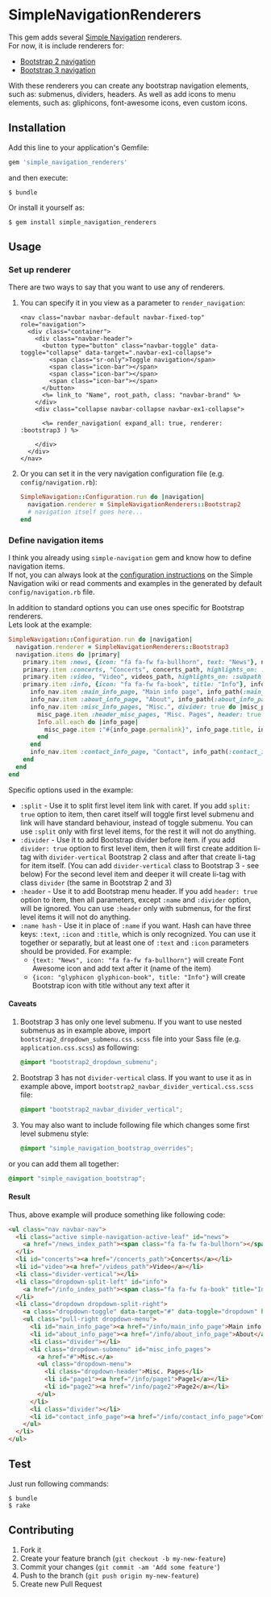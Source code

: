 # SimpleNavigationRenderers

This gem adds several [Simple Navigation](https://github.com/andi/simple-navigation) renderers.  
For now, it is include renderers for:
* [Bootstrap 2 navigation](http://getbootstrap.com/components/#navbar)
* [Bootstrap 3 navigation](http://getbootstrap.com/2.3.2/components.html#navbar)

With these renderers you can create any bootstrap navigation elements, such as: submenus, dividers, headers. As well as add icons to menu elements, such as: gliphicons, font-awesome icons, even custom icons.

## Installation

Add this line to your application's Gemfile:

```ruby
gem 'simple_navigation_renderers'
```

and then execute:

```console
$ bundle
```

Or install it yourself as:

```console
$ gem install simple_navigation_renderers
```


## Usage

### Set up renderer

There are two ways to say that you want to use any of renderers.

1. You can specify it in you view as a parameter to `render_navigation`:

    ```erb
    <nav class="navbar navbar-default navbar-fixed-top" role="navigation">
      <div class="container">
        <div class="navbar-header">
          <button type="button" class="navbar-toggle" data-toggle="collapse" data-target=".navbar-ex1-collapse">
            <span class="sr-only">Toggle navigation</span>
            <span class="icon-bar"></span>
            <span class="icon-bar"></span>
            <span class="icon-bar"></span>
          </button>
          <%= link_to "Name", root_path, class: "navbar-brand" %>
        </div>
        <div class="collapse navbar-collapse navbar-ex1-collapse">

          <%= render_navigation( expand_all: true, renderer: :bootstrap3 ) %>

        </div>
      </div>
    </nav>
    ```

2. Or you can set it in the very navigation configuration file (e.g. `config/navigation.rb`):

    ```ruby
    SimpleNavigation::Configuration.run do |navigation|
      navigation.renderer = SimpleNavigationRenderers::Bootstrap2
      # navigation itself goes here...
    end
    ```

### Define navigation items

I think you already using `simple-navigation` gem and know how to define navigation items.  
If not, you can always look at the [configuration instructions](https://github.com/andi/simple-navigation/wiki/Configuration) on the Simple Navigation wiki or read comments and examples in the generated by default `config/navigation.rb` file.

In addition to standard options you can use ones specific for Bootstrap renderers.  
Lets look at the example:

```ruby
SimpleNavigation::Configuration.run do |navigation|
  navigation.renderer = SimpleNavigationRenderers::Bootstrap3
  navigation.items do |primary|
    primary.item :news, {icon: "fa fa-fw fa-bullhorn", text: "News"}, news_index_path, highlights_on: :subpath
    primary.item :concerts, "Concerts", concerts_path, highlights_on: :subpath
    primary.item :video, "Video", videos_path, highlights_on: :subpath
    primary.item :info, {icon: "fa fa-fw fa-book", title: "Info"}, info_index_path, divider: true, split: true, highlights_on: :subpath do |info_nav|
      info_nav.item :main_info_page, "Main info page", info_path(:main_info_page)
      info_nav.item :about_info_page, "About", info_path(:about_info_page)
      info_nav.item :misc_info_pages, "Misc.", divider: true do |misc_page|
        misc_page.item :header_misc_pages, "Misc. Pages", header: true
        Info.all.each do |info_page|
          misc_page.item :"#{info_page.permalink}", info_page.title, info_path(info_page)
        end
      end
      info_nav.item :contact_info_page, "Contact", info_path(:contact_info_page), divider: true
    end
  end
end
```

Specific options used in the example:

* `:split` - Use it to split first level item link with caret. If you add `split: true` option to item, then caret itself will toggle first level submenu and link will have standard behaviour, instead of toggle submenu. You can use `:split` only with first level items, for the rest it will not do anything.
* `:divider` - Use it to add Bootstrap divider before item. if you add `divider: true` option to first level item, then it will first create addition li-tag with `divider-vertical` Bootstrap 2 class and after that create li-tag for item itself. (You can add `divider-vertical` class to Bootstrap 3 - see below) For the second level item and deeper it will create li-tag with class `divider` (the same in Bootstrap 2 and 3)
* `:header` - Use it to add Bootstrap menu header. If you add `header: true` option to item, then all parameters, except `:name` and `:divider` option, will be ignored. You can use `:header` only with submenus, for the first level items it will not do anything.
* `:name hash` - Use it in place of `:name` if you want. Hash can have three keys: `:text`, `:icon` and `:title`, which is only recognized. You can use it together or separatly, but at least one of `:text` and `:icon` parameters should be provided. For example:
  * `{text: "News", icon: "fa fa-fw fa-bullhorn"}` will create Font Awesome icon and add text after it (name of the item)
  * `{icon: "glyphicon glyphicon-book", title: "Info"}` will create Bootstrap icon with title without any text after it

#### Caveats

1. Bootstrap 3 has only one level submenu. If you want to use nested submenus as in example above, import `bootstrap2_dropdown_submenu.css.scss` file into your Sass file (e.g. `application.css.scss`) as following:

    ```scss
    @import "bootstrap2_dropdown_submenu";
    ```

2. Bootstrap 3 has not `divider-vertical` class. If you want to use it as in example above, import `bootstrap2_navbar_divider_vertical.css.scss` file:

    ```scss
    @import "bootstrap2_navbar_divider_vertical";
    ```

3. You may also want to include following file which changes some first level submenu style:

    ```scss
    @import "simple_navigation_bootstrap_overrides";
    ```

or you can add them all together:

```scss
@import "simple_navigation_bootstrap";
```

#### Result

Thus, above example will produce something like following code:

```html
<ul class="nav navbar-nav">
  <li class="active simple-navigation-active-leaf" id="news">
    <a href="/news_index_path"><span class="fa fa-fw fa-bullhorn"></span> News</a>
  </li>
  <li id="concerts"><a href="/concerts_path">Concerts</a></li>
  <li id="video"><a href="/videos_path">Video</a></li>
  <li class="divider-vertical"></li>
  <li class="dropdown-split-left" id="info">
    <a href="/info_index_path"><span class="fa fa-fw fa-book" title="Info"></span></a>
  </li>
  <li class="dropdown dropdown-split-right">
    <a class="dropdown-toggle" data-target="#" data-toggle="dropdown" href="#"><b class="caret"></b></a>
    <ul class="pull-right dropdown-menu">
      <li id="main_info_page"><a href="/info/main_info_page">Main info page</a></li>
      <li id="about_info_page"><a href="/info/about_info_page">About</a></li>
      <li class="divider"></li>
      <li class="dropdown-submenu" id="misc_info_pages">
        <a href="#">Misc.</a>
        <ul class="dropdown-menu">
          <li class="dropdown-header">Misc. Pages</li>
          <li id="page1"><a href="/info/page1">Page1</a></li>
          <li id="page2"><a href="/info/page2">Page2</a></li>
        </ul>
      </li>
      <li class="divider"></li>
      <li id="contact_info_page"><a href="/info/contact_info_page">Contact</a></li>
    </ul>
  </li>
</ul>
```


## Test

Just run following commands:

```console
$ bundle
$ rake
```


## Contributing

1. Fork it
2. Create your feature branch (`git checkout -b my-new-feature`)
3. Commit your changes (`git commit -am 'Add some feature'`)
4. Push to the branch (`git push origin my-new-feature`)
5. Create new Pull Request
